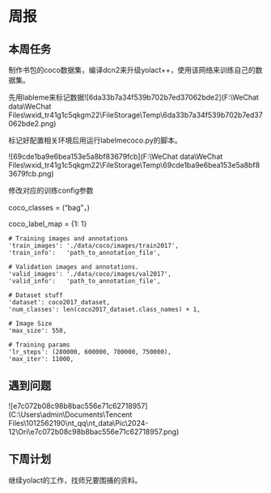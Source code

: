 # 周报

## 本周任务

​    制作书包的coco数据集，编译dcn2来升级yolact++，使用该网络来训练自己的数据集。

   先用lableme来标记数据![6da33b7a34f539b702b7ed37062bde2](F:\WeChat data\WeChat Files\wxid_tr41g1c5qkgm22\FileStorage\Temp\6da33b7a34f539b702b7ed37062bde2.png)

  标记好配置相关环境后用运行labelmecoco.py的脚本。

![69cde1ba9e6bea153e5a8bf83679fcb](F:\WeChat data\WeChat Files\wxid_tr41g1c5qkgm22\FileStorage\Temp\69cde1ba9e6bea153e5a8bf83679fcb.png)

修改对应的训练config参数

coco_classes = (“bag”，)

coco_label_map = {1:   1}

    # Training images and annotations
    'train_images': './data/coco/images/train2017',
    'train_info':   'path_to_annotation_file',
    
    # Validation images and annotations.
    'valid_images': './data/coco/images/val2017',
    'valid_info':   'path_to_annotation_file',

    # Dataset stuff
    'dataset': coco2017_dataset,
    'num_classes': len(coco2017_dataset.class_names) + 1,
    
    # Image Size
    'max_size': 550,
    
    # Training params
    'lr_steps': (280000, 600000, 700000, 750000),
    'max_iter': 11000,

## 遇到问题

  ![e7c072b08c98b8bac556e71c62718957](C:\Users\admin\Documents\Tencent Files\1012562190\nt_qq\nt_data\Pic\2024-12\Ori\e7c072b08c98b8bac556e71c62718957.png)

## 下周计划

  继续yolact的工作，找师兄要围捕的资料。
